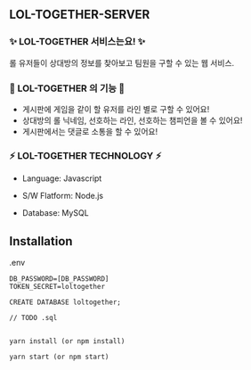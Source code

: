 ## LOL-TOGETHER-SERVER 

### ✨ LOL-TOGETHER 서비스는요! ✨

롤 유저들이 상대방의 정보를 찾아보고 팀원을 구할 수 있는 웹 서비스.

### 📌 LOL-TOGETHER 의 기능 📌

- 게시판에 게임을 같이 할 유저를 라인 별로 구할 수 있어요!
- 상대방의 롤 닉네임, 선호하는 라인, 선호하는 챔피언을 볼 수 있어요!
- 게시판에서는 댓글로 소통을 할 수 있어요!

### ⚡️ LOL-TOGETHER TECHNOLOGY ⚡️

- Language: Javascript

- S/W Flatform: Node.js

- Database: MySQL

## Installation

.env

```shell
DB_PASSWORD=[DB_PASSWORD]
TOKEN_SECRET=loltogether
```

```shell
CREATE DATABASE loltogether;

// TODO .sql


yarn install (or npm install)

yarn start (or npm start)

```
